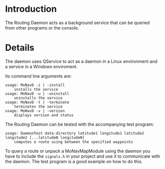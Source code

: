 # Introduction #
The Routing Daemon acts as a background service that can be queried from other programs or the console.

# Details #

The daemon uses QService to act as a daemon in a Linux environment and a service in a Windows enviroment.

Its command line arguments are:

```
usage: MoNavD -i | -install 
	installs the service 
usage: MoNavD -u | -uninstall 
	uninstalls the service 
usage: MoNavD -t | -terminate 
	terminates the service 
usage: MoNavD -v | -version 
	displays version and status 
```

The Routing Daemon can be tested with the accompanying test program:

```
usage: DaemonTest data-directory latitude1 longitude1 latitude2 longitude2 [...latitudeN longitudeN] 
	computes a route using between the specified waypoints 

```

To query a route or unpack a MoNavMapModule using the daemon you have to include the `signals.h` in your project and use it to communicate with the daemon.
The test program is a good example on how to do this.